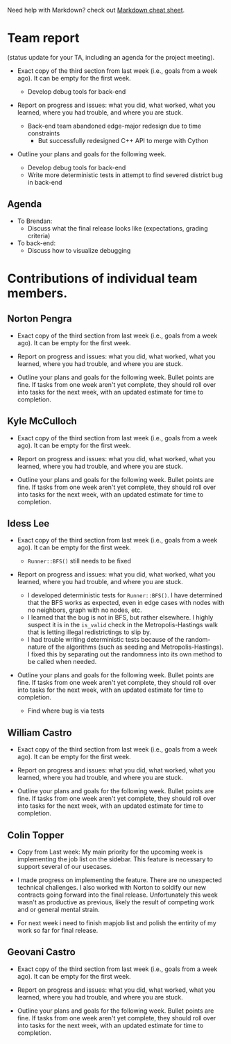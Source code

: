 Need help with Markdown? check out [Markdown cheat sheet](https://github.com/tchapi/markdown-cheatsheet/blob/master/README.md "Markdown cheat sheet").

# Team report #
(status update for your TA, including an agenda for the project meeting).

* Exact copy of the third section from last week (i.e., goals from a week ago). It can be empty for the first week.
  * Develop debug tools for back-end

* Report on progress and issues: what you did, what worked, what you learned, where you had trouble, and where you are stuck.
  * Back-end team abandoned edge-major redesign due to time constraints
    * But successfully redesigned C++ API to merge with Cython

* Outline your plans and goals for the following week.
  * Develop debug tools for back-end
  * Write more deterministic tests in attempt to find severed district bug in back-end


## Agenda ##

* To Brendan:
  * Discuss what the final release looks like (expectations, grading criteria)
* To back-end:
  * Discuss how to visualize debugging

# Contributions of individual team members. #

## Norton Pengra ##

* Exact copy of the third section from last week (i.e., goals from a week ago). It can be empty for the first week.

* Report on progress and issues: what you did, what worked, what you learned, where you had trouble, and where you are stuck.

* Outline your plans and goals for the following week. Bullet points are fine. If tasks from one week aren't yet complete, they should roll over into tasks for the next week, with an updated estimate for time to completion.

## Kyle McCulloch ##

* Exact copy of the third section from last week (i.e., goals from a week ago). It can be empty for the first week.

* Report on progress and issues: what you did, what worked, what you learned, where you had trouble, and where you are stuck.

* Outline your plans and goals for the following week. Bullet points are fine. If tasks from one week aren't yet complete, they should roll over into tasks for the next week, with an updated estimate for time to completion.

## Idess Lee ## 

* Exact copy of the third section from last week (i.e., goals from a week ago). It can be empty for the first week.
  * `Runner::BFS()` still needs to be fixed

* Report on progress and issues: what you did, what worked, what you learned, where you had trouble, and where you are stuck.
  * I developed deterministic tests for `Runner::BFS()`. I have determined that the BFS works as expected, even in edge cases with nodes with no neighbors, graph with no nodes, etc.
  * I learned that the bug is not in BFS, but rather elsewhere. I highly suspect it is in the `is_valid` check in the Metropolis-Hastings walk that is letting illegal redistrictings to slip by.
  * I had trouble writing deterministic tests because of the random-nature of the algorithms (such as seeding and Metropolis-Hastings). I fixed this by separating out the randomness into its own method to be called when needed.

* Outline your plans and goals for the following week. Bullet points are fine. If tasks from one week aren't yet complete, they should roll over into tasks for the next week, with an updated estimate for time to completion.
  * Find where bug is via tests

## William Castro ##

* Exact copy of the third section from last week (i.e., goals from a week ago). It can be empty for the first week.

* Report on progress and issues: what you did, what worked, what you learned, where you had trouble, and where you are stuck.

* Outline your plans and goals for the following week. Bullet points are fine. If tasks from one week aren't yet complete, they should roll over into tasks for the next week, with an updated estimate for time to completion. 

## Colin Topper ##

* Copy from Last week: My main priority for the upcoming week is implementing the job list on the sidebar. This feature is necessary to support several of our usecases.

* I made progress on implementing the feature. There are no unexpected technical challenges. I also worked with Norton to soldify our new contracts going forward into the final release. Unfortunately this week wasn't as productive as previous, likely the result of competing work and or general mental strain.

* For next week i need to finish mapjob list and polish the entirity of my work so far for final release.

## Geovani Castro ##

* Exact copy of the third section from last week (i.e., goals from a week ago). It can be empty for the first week.

* Report on progress and issues: what you did, what worked, what you learned, where you had trouble, and where you are stuck.

* Outline your plans and goals for the following week. Bullet points are fine. If tasks from one week aren't yet complete, they should roll over into tasks for the next week, with an updated estimate for time to completion. 
